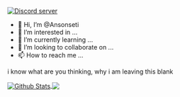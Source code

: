 <a href="https://discord.gg/gTsEzHjSpu"><img src="https://img.shields.io/discord/842068766108286997?color=5865F2&logo=discord&logoColor=white" alt="Discord server" /></a>
- 👋 Hi, I’m @Ansonseti
- 👀 I’m interested in ...
- 🌱 I’m currently learning ...
- 💞️ I’m looking to collaborate on ...
- 📫 How to reach me ...

i know what are you thinking, why i am leaving this blank
<br>

<a href="https://github.com/Ansonseti">
  <img align="center" src="https://github-readme-stats.vercel.app/api?username=ansonseti&show_icons=true&theme=radical" alt="Github Stats"/>
  
  <img align="center" src="https://github-readme-stats.vercel.app/api/top-langs?username=ansonseti&layout=compact&theme=material-palenight"/>
</a>
<!---
Ansonseti/Ansonseti is a ✨ special ✨ repository because its `README.md` (this file) appears on your GitHub profile.
You can click the Preview link to take a look at your changes.
--->
